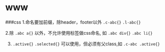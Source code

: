 # www

###css
1.命名要加前缀，除header，footer以外
`.c-abc{}` 
`.l-abc{}`

2.除 `.abc a{}` 以外，不允许使用标签做css命名, 如 `.abc div{}` `.abc li{}`

3. `.active{}` `.selected{}` 可以使用，但必须有父class,如 `.c-abc .active{}` 